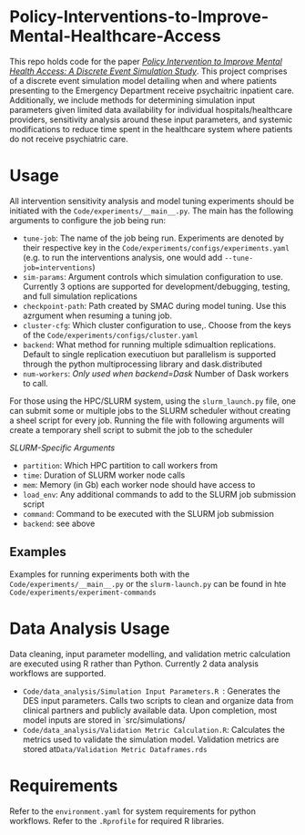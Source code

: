 # Policy-Interventions-to-Improve-Mental-Healthcare-Access

This repo holds code for the paper [*Policy Intervention to Improve Mental Health Access: A Discrete Event Simulation Study*](https://arxiv.org/abs/2304.13849). This project comprises of a discrete event simulation model detailing when and where patients presenting to the Emergency Department receive psychaitric inpatient care. Additionally, we include methods for determining simulation input parameters given limited data availability for individual hospitals/healthcare providers, sensitivity analysis around these input parameters, and systemic modifications to reduce time spent in the healthcare system where patients do not receive psychiatric care.

# Usage
All intervention sensitivity analysis and model tuning experiments should be initiated with the `Code/experiments/__main__.py`. The main has the following arguments to configure the job being run:
- `tune-job`: The name of the job being run. Experiments are denoted by their respective key in the `Code/experiments/configs/experiments.yaml` (e.g. to run the interventions analysis, one would add `--tune-job=interventions`)
- `sim-params`: Argument controls which simulation configuration to use. Currently 3 options are supported for development/debugging, testing, and full simulation replications
- `checkpoint-path`: Path created by SMAC during model tuning. Use this azrgument when resuming a tuning job.
- `cluster-cfg`: Which cluster configuration to use,. Choose from the keys of the `Code/experiments/configs/cluster.yaml`
- `backend`: What method for running multiple sdimualtion replications. Default to single replication executiuon but parallelism is supported through the python multiprocessing library and dask.distributed
- `num-workers`: *Only used when backend=Dask* Number of Dask workers to call.

For those using the HPC/SLURM system, using the `slurm_launch.py` file, one can submit some or multiple jobs to the SLURM scheduler without creating a sheel script for every job. Running the file with following arguments will create a temporary shell script to submit the job to the scheduler

*SLURM-Specific Arguments*
- `partition`: Which HPC partition to call workers from
- `time`: Duration of SLURM worker node calls
- `mem`: Memory (in Gb) each worker node should have access to
- `load_env`: Any additional commands to add to the SLURM job submission script
- `command`: Command to be executed with the SLURM job submission 
- `backend`: see above

## Examples
Examples for running experiments both with the `Code/experiments/__main__.py` or the `slurm-launch.py` can be found in hte `Code/experiments/experiment-commands`

# Data Analysis Usage
Data cleaning, input parameter modelling, and validation metric calculation are executed using R rather than Python. Currently 2 data analysis workflows are supported.
- `Code/data_analysis/Simulation Input Parameters.R `: Generates the DES input parameters. Calls two scripts to clean and organize data from clinical partners and publicly available data. Upon completion, most model inputs are stored in `src/simulations/
- `Code/data_analysis/Validation Metric Calculation.R`: Calculates the metrics used to validate the simulation model. Validation metrics are stored at`Data/Validation Metric Dataframes.rds`

# Requirements

Refer to the `environment.yaml` for system requirements for python workflows. Refer to the `.Rprofile` for required R libraries.
